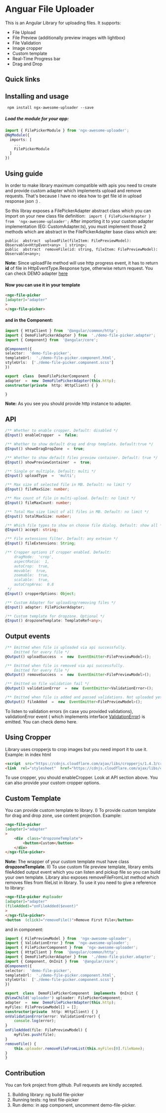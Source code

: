 # Anguar File Uploader

This is an Angular Library for uploading files. It supports:
* File Upload
* File Preview (additionally preview images with lightbox)
* File Validation
* Image cropper
* Custom template
* Real-Time Progress bar
* Drag and Drop

## Quick links
## Installing  and usage
     npm install ngx-awesome-uploader --save

#####  Load the module for your app:
```typescript
import { FilePickerModule } from 'ngx-awesome-uploader';
@NgModule({
  imports: [
    ...
    FilePickerModule
  ]
})
```

##  Using guide
In order to make library maximum compatible with apis you need to create and provide custom adapter which implements upload and remove requests. That's because I have no idea how to get file id in upload response json :) .

So this libray exposes a FilePickerAdapter abstract class which you can import on your new class file definition:
``` import { FilePickerAdapter } from  'ngx-awesome-uploader';```
After importing it to your custom adapter implementation (EG: CustomAdapter.ts), you must implement those 2 methods which are abstract in the FilePickerAdapter base class which are:
```
public  abstract  uploadFile(fileItem: FilePreviewModel): Observable<HttpEvent<any>  | string>;
public  abstract  removeFile(id: string, fileItem: FilePreviewModel): Observable<any>;
```
**Note:**  Since uploadFile method will use http progress event, it has to return **id** of file in HttpEventType.Response type, otherwise return request.
You can check DEMO adapter [here](https://github.com/vugar005/ngx-agile-components/blob/master/src/app/demo-file-picker/demo-file-picker.adapter.ts)
####  Now you can use it in your template

```html
<ngx-file-picker
[adapter]="adapter"
>
</ngx-file-picker>
 ```
####  and in the Component:
```typescript
import { HttpClient } from  '@angular/common/http';
import { DemoFilePickerAdapter } from  './demo-file-picker.adapter';
import { Component} from  '@angular/core';

@Component({
selector:  'demo-file-picker',
templateUrl:  './demo-file-picker.component.html',
styleUrls:  ['./demo-file-picker.component.scss']
})

export  class  DemoFilePickerComponent  {
adapter  =  new  DemoFilePickerAdapter(this.http);
constructor(private  http: HttpClient) { }

}
 ```
**Note:** As you see you should provide http instance to adapter.
## API
```typescript
/** Whether to enable cropper. Default: disabled */
@Input() enableCropper  =  false;

/** Whether to show default drag and drop template. Default:true */
@Input() showeDragDropZone  =  true;

/** Whether to show default files preview container. Default: true */
@Input() showPreviewContainer  =  true;

/** Single or multiple. Default: multi */
@Input() uploadType  =  'multi';

/** Max size of selected file in MB. Default: no limit */
@Input() fileMaxSize: number;

/** Max count of file in multi-upload. Default: no limit */
@Input() fileMaxCount: number;

/** Total Max size limit of all files in MB. Default: no limit */
@Input() totalMaxSize: number;

/** Which file types to show on choose file dialog. Default: show all */
@Input() accept: string;

/** File extensions filter. Default: any exteion */
@Input() fileExtensions: String;

/** Cropper options if cropper enabled. Default:
	dragMode:  'crop',
	aspectRatio:  1,
	autoCrop:  true,
	movable:  true,
	zoomable:  true,
	scalable:  true,
	autoCropArea:  0.8
 */
@Input() cropperOptions: Object;

/** Custom Adapter for uploading/removing files */
@Input() adapter: FilePickerAdapter;

/** Custom template for dropzone. Optional */
@Input() dropzoneTemplate: TemplateRef<any>;
 ```
## Output events
```typescript
/** Emitted when file is uploaded via api successfully.
	Emitted for every file */
@Output() uploadSuccess  =  new  EventEmitter<FilePreviewModel>();

/** Emitted when file is removed via api successfully.
	Emitted for every file */
@Output() removeSuccess  =  new  EventEmitter<FilePreviewModel>();

/** Emitted on file validation fail */
@Output() validationError  =  new  EventEmitter<ValidationError>();

/** Emitted when file is added and passed validations. Not uploaded yet */
@Output() fileAdded  =  new  EventEmitter<FilePreviewModel>();
```

To listen to validation errors (in case you provided validations), validationError event ( which implements interface [ValidationError](https://github.com/vugar005/ngx-agile-components/blob/master/projects/file-picker/src/lib/validation-error.model.ts)) is emitted.
You can check demo here.
## Using Cropper
Library uses cropperjs to crop images but you need  import it to use it. Example: in index html
```html
<script  src="https://cdnjs.cloudflare.com/ajax/libs/cropperjs/1.4.3/cropper.min.js"  async>  </script>
<link  rel="stylesheet"  href="https://cdnjs.cloudflare.com/ajax/libs/cropperjs/1.4.3/cropper.css"  />
```
To use cropper, you should enableCropper. Look at API section above.
You can also provide your custom cropper options.
## Custom Template
You can provide custom template to library.
I) To provide custom template for drag and drop zone, use content projection. Example:
```html
<ngx-file-picker
[adapter]="adapter"
>
	<div  class="dropzoneTemplate">
		<button>Custom</button>
	</div>
</ngx-file-picker>
 ````
 **Note:** The wrapper of your custom template must have class **dropzoneTemplate**.
 II) To use custom file preview template, library emits fileAdded output event which you can listen and pickup file so you can build your own template. Library also exposes removeFileFromList method which removes files from fileList in library. To use it you need to give a reference to library:
 ```html
 <ngx-file-picker #uploader
[adapter]="adapter"
(fileAdded)="onFileAdded($event)"
>
</ngx-file-picker>
<button  (click)="removeFile()">Remove First File</button>
```
and in component:
```typescript
import { FilePreviewModel } from  'ngx-awesome-uploader';
import { ValidationError } from  'ngx-awesome-uploader';
import { FilePickerComponent } from  'ngx-awesome-uploader';
import { HttpClient } from  '@angular/common/http';
import { DemoFilePickerAdapter } from  './demo-file-picker.adapter';
import { Component, OnInit } from  '@angular/core';
@Component({
selector:  'demo-file-picker',
templateUrl:  './demo-file-picker.component.html',
styleUrls:  ['./demo-file-picker.component.scss']
})

export  class  DemoFilePickerComponent  implements  OnInit {
@ViewChild('uploader') uploader: FilePickerComponent;
adapter  =  new  DemoFilePickerAdapter(this.http);
myFiles: FilePreviewModel[] = [];
constructor(private  http: HttpClient) { }
onValidationError(error: ValidationError) {
	console.log(error);
}
onFileAdded(file: FilePreviewModel) {
	myFiles.push(file);
}
removeFile() {
	this.uploader.removeFileFromList(this.myFiles[0].fileName);
}
}
```
## Contribution
You can fork project from github. Pull requests are kindly accepted.
1. Building library: ng build file-picker
2. Running tests: ng test file-picker
3. Run demo: in app component, uncomment demo-file-picker.